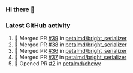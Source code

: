 ### Hi there 👋


### Latest GitHub activity
<!--START_SECTION:activity-->
1. 🎉 Merged PR [#39](https://github.com/petalmd/bright_serializer/pull/39) in [petalmd/bright_serializer](https://github.com/petalmd/bright_serializer)
2. 🎉 Merged PR [#38](https://github.com/petalmd/bright_serializer/pull/38) in [petalmd/bright_serializer](https://github.com/petalmd/bright_serializer)
3. 🎉 Merged PR [#36](https://github.com/petalmd/bright_serializer/pull/36) in [petalmd/bright_serializer](https://github.com/petalmd/bright_serializer)
4. 🎉 Merged PR [#37](https://github.com/petalmd/bright_serializer/pull/37) in [petalmd/bright_serializer](https://github.com/petalmd/bright_serializer)
5. 💪 Opened PR [#2](https://github.com/petalmd/chewy/pull/2) in [petalmd/chewy](https://github.com/petalmd/chewy)
<!--END_SECTION:activity-->

<!--
**Bhacaz/bhacaz** is a ✨ _special_ ✨ repository because its `README.md` (this file) appears on your GitHub profile.

Here are some ideas to get you started:

- 🔭 I’m currently working on ...
- 🌱 I’m currently learning ...
- 👯 I’m looking to collaborate on ...
- 🤔 I’m looking for help with ...
- 💬 Ask me about ...
- 📫 How to reach me: ...
- 😄 Pronouns: ...
- ⚡ Fun fact: ...
-->
